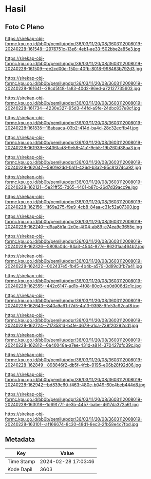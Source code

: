 # Hasil

## Foto C Plano

https://sirekap-obj-formc.kpu.go.id/bb0b/pemilu/pdpr/36/03/11/20/08/3603112008019-20240228-161548--2976751c-13e6-4eb1-ae33-502bbe2a85e3.jpg

https://sirekap-obj-formc.kpu.go.id/bb0b/pemilu/pdpr/36/03/11/20/08/3603112008019-20240228-161509--ee2cd00e-150c-40fb-8018-998463b792d3.jpg

https://sirekap-obj-formc.kpu.go.id/bb0b/pemilu/pdpr/36/03/11/20/08/3603112008019-20240228-161641--28cd5f48-1a83-40d2-96ed-a72127735603.jpg

https://sirekap-obj-formc.kpu.go.id/bb0b/pemilu/pdpr/36/03/11/20/08/3603112008019-20240228-161734--4230e327-95d3-44fd-a9fe-24dbc837e8cf.jpg

https://sirekap-obj-formc.kpu.go.id/bb0b/pemilu/pdpr/36/03/11/20/08/3603112008019-20240228-161835--18abaaca-03b2-414d-ba4d-28c32ecffb4f.jpg

https://sirekap-obj-formc.kpu.go.id/bb0b/pemilu/pdpr/36/03/11/20/08/3603112008019-20240228-161939--8436fad8-9e58-41a1-9eb5-19b260d38aa3.jpg

https://sirekap-obj-formc.kpu.go.id/bb0b/pemilu/pdpr/36/03/11/20/08/3603112008019-20240228-162047--5901e2dd-0a11-426d-b3a2-95c81374ca92.jpg

https://sirekap-obj-formc.kpu.go.id/bb0b/pemilu/pdpr/36/03/11/20/08/3603112008019-20240228-162121--5e21ff55-7d65-4401-b87c-26d7d39acc9e.jpg

https://sirekap-obj-formc.kpu.go.id/bb0b/pemilu/pdpr/36/03/11/20/08/3603112008019-20240228-162156--1f69a275-f9e9-4cb8-84aa-c31c52a07300.jpg

https://sirekap-obj-formc.kpu.go.id/bb0b/pemilu/pdpr/36/03/11/20/08/3603112008019-20240228-162240--d9aa8b1a-2c0e-4f04-ab89-c74ea9c3655e.jpg

https://sirekap-obj-formc.kpu.go.id/bb0b/pemilu/pdpr/36/03/11/20/08/3603112008019-20240228-162326--5808a04c-94a3-4544-877e-86201aa464b2.jpg

https://sirekap-obj-formc.kpu.go.id/bb0b/pemilu/pdpr/36/03/11/20/08/3603112008019-20240228-162422--002437e5-fb45-4b4b-a579-0d99d3fb7a41.jpg

https://sirekap-obj-formc.kpu.go.id/bb0b/pemilu/pdpr/36/03/11/20/08/3603112008019-20240228-162555--442c6147-ad1b-4f08-80c0-eb0d006d2c1c.jpg

https://sirekap-obj-formc.kpu.go.id/bb0b/pemilu/pdpr/36/03/11/20/08/3603112008019-20240228-162643--840a9a61-f7d5-4a13-9398-9fe53c92caf8.jpg

https://sirekap-obj-formc.kpu.go.id/bb0b/pemilu/pdpr/36/03/11/20/08/3603112008019-20240228-162724--7173581d-b4fe-4679-a1ca-739f20292cd1.jpg

https://sirekap-obj-formc.kpu.go.id/bb0b/pemilu/pdpr/36/03/11/20/08/3603112008019-20240228-162812--6a40048a-a7ee-431d-a814-370427dfd39c.jpg

https://sirekap-obj-formc.kpu.go.id/bb0b/pemilu/pdpr/36/03/11/20/08/3603112008019-20240228-162849--898846f2-db5f-4fcb-9195-e06b28f92d06.jpg

https://sirekap-obj-formc.kpu.go.id/bb0b/pemilu/pdpr/36/03/11/20/08/3603112008019-20240228-162942--bd839c60-f463-480e-b049-60c4beb444d8.jpg

https://sirekap-obj-formc.kpu.go.id/bb0b/pemilu/pdpr/36/03/11/20/08/3603112008019-20240228-163018--1d69f77f-de3b-4457-babe-4617da372a61.jpg

https://sirekap-obj-formc.kpu.go.id/bb0b/pemilu/pdpr/36/03/11/20/08/3603112008019-20240228-163101--af166674-8c30-48d1-8ec3-2fb58e4c7fbd.jpg


## Metadata

| Key        | Value               |
| ---------- | ------------------- |
| Time Stamp | 2024-02-28 17:03:46 |
| Kode Dapil | 3603                |



